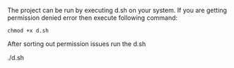 The project can be run by executing d.sh on your system. If you are getting permission denied error then execute following command:

    chmod +x d.sh

After sorting out permission issues run the d.sh

   ./d.sh
